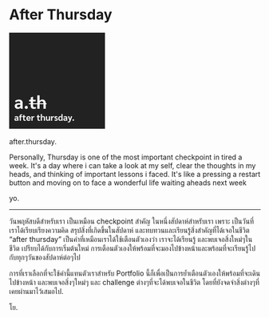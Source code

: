 # After Thursday


![alt text](./readme_resources/icon.svg "after.thursday")

after.thursday.

Personally, Thursday is one of the most important checkpoint in tired a week.  It's a day where i can take a look at my self, clear the thoughts in my heads,  and thinking of important lessons i faced. It's like a pressing a restart button and moving on to face a wonderful life waiting aheads next week

yo.
___

วันพฤหัสบดีสำหรับเรา เป็นเหมือน checkpoint สำคัญ ในหนึ่งสัปดาห์สำหรับเรา เพราะ เป็นวันที่เราได้เรียบเรียงความคิด สรุปสิ่งที่เกิดขึ้นในสัปดาห์ และทบทวนและเรียนรู้สิ่งสำคัญที่ได้เจอในชีวิต “after thursday” เป็นคำที่เหมือนเราได้ใช้เตือนตัวเองว่า เราจะได้เรียนรู้ และพบเจอสิ่งใหม่ๆในชีวิต เปรียบได้กับการเริ่มต้นใหม่ การเตือนตัวเองให้พร้อมที่จะมองไปข้างหน้าและพร้อมที่จะเรียนรู้ไปกับทุกๆวันของสัปดาห์ต่อๆไป

การที่เราเลือกที่จะใช้คำนี้แทนตัวเราสำหรับ Portfolio นี้ก็เพื่อเป็นการย้ำเตือนตัวเองให้พร้อมที่จะเดินไปข้างหน้า และพบเจอสิ่งๆใหม่ๆ และ challenge ต่างๆที่จะได้พบเจอในชีวิต โดยที่ยังจดจำสิ่งต่างๆที่เคยผ่านมาไว้เสมอไป.

โย.